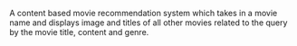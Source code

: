 A content based movie recommendation system which takes in a movie name and displays image and titles of all other movies related to the query by the movie title, content and genre.

